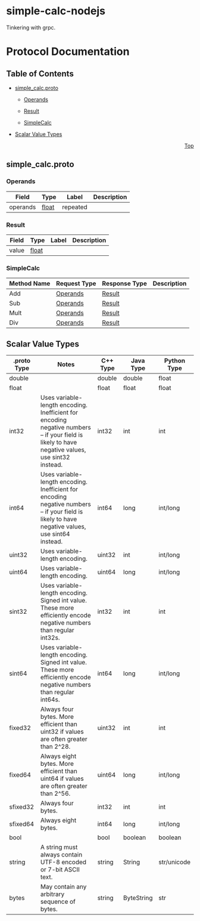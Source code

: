 # simple-calc-nodejs

Tinkering with grpc.

# Protocol Documentation
<a name="top"/>

## Table of Contents

- [simple_calc.proto](#simple_calc.proto)
    - [Operands](#simplecalc.Operands)
    - [Result](#simplecalc.Result)
  
  
  
    - [SimpleCalc](#simplecalc.SimpleCalc)
  

- [Scalar Value Types](#scalar-value-types)



<a name="simple_calc.proto"/>
<p align="right"><a href="#top">Top</a></p>

## simple_calc.proto



<a name="simplecalc.Operands"/>

### Operands



| Field | Type | Label | Description |
| ----- | ---- | ----- | ----------- |
| operands | [float](#float) | repeated |  |






<a name="simplecalc.Result"/>

### Result



| Field | Type | Label | Description |
| ----- | ---- | ----- | ----------- |
| value | [float](#float) |  |  |





 

 

 


<a name="simplecalc.SimpleCalc"/>

### SimpleCalc


| Method Name | Request Type | Response Type | Description |
| ----------- | ------------ | ------------- | ------------|
| Add | [Operands](#simplecalc.Operands) | [Result](#simplecalc.Operands) |  |
| Sub | [Operands](#simplecalc.Operands) | [Result](#simplecalc.Operands) |  |
| Mult | [Operands](#simplecalc.Operands) | [Result](#simplecalc.Operands) |  |
| Div | [Operands](#simplecalc.Operands) | [Result](#simplecalc.Operands) |  |

 



## Scalar Value Types

| .proto Type | Notes | C++ Type | Java Type | Python Type |
| ----------- | ----- | -------- | --------- | ----------- |
| <a name="double" /> double |  | double | double | float |
| <a name="float" /> float |  | float | float | float |
| <a name="int32" /> int32 | Uses variable-length encoding. Inefficient for encoding negative numbers – if your field is likely to have negative values, use sint32 instead. | int32 | int | int |
| <a name="int64" /> int64 | Uses variable-length encoding. Inefficient for encoding negative numbers – if your field is likely to have negative values, use sint64 instead. | int64 | long | int/long |
| <a name="uint32" /> uint32 | Uses variable-length encoding. | uint32 | int | int/long |
| <a name="uint64" /> uint64 | Uses variable-length encoding. | uint64 | long | int/long |
| <a name="sint32" /> sint32 | Uses variable-length encoding. Signed int value. These more efficiently encode negative numbers than regular int32s. | int32 | int | int |
| <a name="sint64" /> sint64 | Uses variable-length encoding. Signed int value. These more efficiently encode negative numbers than regular int64s. | int64 | long | int/long |
| <a name="fixed32" /> fixed32 | Always four bytes. More efficient than uint32 if values are often greater than 2^28. | uint32 | int | int |
| <a name="fixed64" /> fixed64 | Always eight bytes. More efficient than uint64 if values are often greater than 2^56. | uint64 | long | int/long |
| <a name="sfixed32" /> sfixed32 | Always four bytes. | int32 | int | int |
| <a name="sfixed64" /> sfixed64 | Always eight bytes. | int64 | long | int/long |
| <a name="bool" /> bool |  | bool | boolean | boolean |
| <a name="string" /> string | A string must always contain UTF-8 encoded or 7-bit ASCII text. | string | String | str/unicode |
| <a name="bytes" /> bytes | May contain any arbitrary sequence of bytes. | string | ByteString | str |

